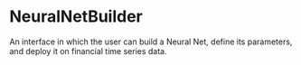 # NeuralNetBuilder

An interface in which the user can build a Neural Net, define its parameters, and deploy it on financial time series data.
